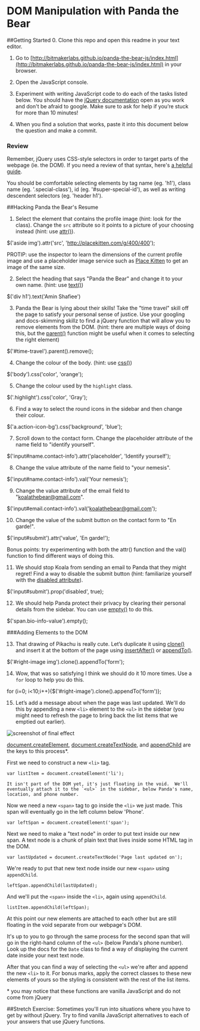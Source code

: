 # DOM Manipulation with Panda the Bear
##Getting Started
0. Clone this repo and open this readme in your text editor.

1. Go to [http://bitmakerlabs.github.io/panda-the-bear-js/index.html](http://bitmakerlabs.github.io/panda-the-bear-js/index.html) in your browser.

2. Open the JavaScript console.

3. Experiment with writing JavaScript code to do each of the tasks listed below.  You should have the [jQuery documentation](http://jquery.com/) open as you work and don't be afraid to google.  Make sure to ask for help if you’re stuck for more than 10 minutes!  

4. When you find a solution that works, paste it into this document below the question and make a commit.


### Review
Remember, jQuery uses CSS-style selectors in order to target parts of the webpage (ie. the DOM).  If you need a review of that syntax, here's [a helpful guide](https://developer.mozilla.org/en/docs/Web/Guide/CSS/Getting_started/Selectors).

You should be comfortable selecting elements by tag name (eg. 'h1'), class name (eg. '.special-class'), id (eg. '#super-special-id'), as well as writing descendent selectors (eg. 'header h1').

##Hacking Panda the Bear's Resume

1. Select the element that contains the profile image (hint: look for the class).  Change the `src` attribute so it points to a picture of your choosing instead (hint: use [attr()](http://api.jquery.com/attr/)).

$('aside img').attr('src', 'http://placekitten.com/g/400/400');

  PROTIP: use the inspector to learn the dimensions of the current profile image and use a placeholder image service such as [Place Kitten](https://placekitten.com/) to get an image of the same size.

2. Select the heading that says "Panda the Bear" and change it to your own name. (hint: use [text()](http://api.jquery.com/text/))

$('div h1').text('Amin Shafiee')

3. Panda the Bear is lying about their skills!  Take the "time travel" skill off the page to satisfy your personal sense of justice.  Use your googling and docs-skimming skillz to find a jQuery function that will allow you to remove elements from the DOM.  (hint: there are multiple ways of doing this, but the [parent()](http://api.jquery.com/parent/) function might be useful when it comes to selecting the right element)

$('#time-travel').parent().remove();

4. Change the colour of the body. (hint: use [css()](http://api.jquery.com/css/))

$('body').css('color', 'orange');

5. Change the colour used by the `highlight` class.

$('.highlight').css('color', 'Gray');

6. Find a way to select the round icons in the sidebar and then change their colour.

$('a.action-icon-bg').css('background', 'blue');

7. Scroll down to the contact form.  Change the placeholder attribute of the name field to "identify yourself".

$('input#name.contact-info').attr('placeholder', 'Identify yourself');

8. Change the value attribute of the name field to "your nemesis".

$('input#name.contact-info').val('Your nemesis');

9. Change the value attribute of the email field to "koalathebear@gmail.com".

$('input#email.contact-info').val('koalathebear@gmail.com');

10. Change the value of the submit button on the contact form to "En garde!".

$('input#submit').attr('value', 'En garde!');

  Bonus points: try experimenting with both the attr() function and the val() function to find different ways of doing this.

11. We should stop Koala from sending an email to Panda that they might regret!  Find a way to disable the submit button (hint: familiarize yourself with the [disabled attribute](http://www.w3schools.com/tags/att_input_disabled.asp)).

$('input#submit').prop('disabled', true);

12. We should help Panda protect their privacy by clearing their personal details from the sidebar.  You can use [empty()](https://api.jquery.com/empty/) to do this.

$('span.bio-info-value').empty();

###Adding Elements to the DOM

13. That drawing of Pikachu is really cute.  Let’s duplicate it using [clone()](https://api.jquery.com/clone/) and insert it at the bottom of the page using [insertAfter()](http://api.jquery.com/insertafter/) or [appendTo()](http://api.jquery.com/appendto/).

$('#right-image img').clone().appendTo('form');

14. Wow, that was so satisfying I think we should do it 10 more times.  Use a `for` loop to help you do this.

for (i=0; i<10;i++){$('#right-image').clone().appendTo('form')};

15. Let’s add a message about when the page was last updated.  We'll do this by appending a new `<li>` element to the `<ul>` in the sidebar (you might need to refresh the page to bring back the list items that we emptied out earlier).  

  ![screenshot of final effect](panda-last-updated.png)

  [document.createElement](https://developer.mozilla.org/en-US/docs/Web/API/Document/createElement), [document.createTextNode](https://developer.mozilla.org/en-US/docs/Web/API/Document/createTextNode), and [appendChild](https://developer.mozilla.org/en-US/docs/Web/API/Node/appendChild) are the keys to this process\*.

  First we need to construct a new `<li>` tag.

  `var listItem = document.createElement('li');`

    It isn't part of the DOM yet, it's just floating in the void.  We'll eventually attach it to the `<ul>` in the sidebar, below Panda's name, location, and phone number.

   Now we need a new `<span>` tag to go inside the `<li>` we just made.  This span will eventually go in the left column below 'Phone'.

  `var leftSpan = document.createElement('span');`

  Next we need to make a "text node" in order to put text inside our new span.  A text node is a chunk of plain text that lives inside some HTML tag in the DOM.

  `var lastUpdated = document.createTextNode('Page last updated on');`

  We're ready to put that new text node inside our new `<span>` using `appendChild`.

  `leftSpan.appendChild(lastUpdated);`

  And we'll put the `<span>` inside the `<li>`, again using `appendChild`.

  `listItem.appendChild(leftSpan);`

  At this point our new elements are attached to each other but are still floating in the void separate from our webpage's DOM.

  It's up to you to go through the same process for the second span that will go in the right-hand column of the `<ul>` (below Panda's phone number).  Look up the docs for the `Date` class to find a way of displaying the current date inside your next text node.

  After that you can find a way of selecting the `<ul>` we're after and append the new `<li>` to it.  For bonus marks, apply the correct classes to these new elements of yours so the styling is consistent with the rest of the list items.


\* you may notice that these functions are vanilla JavaScript and do not come from jQuery


##Stretch Exercise:
Sometimes you'll run into situations where you have to get by without jQuery.  Try to find vanilla JavaScript alternatives to each of your answers that use jQuery functions.
